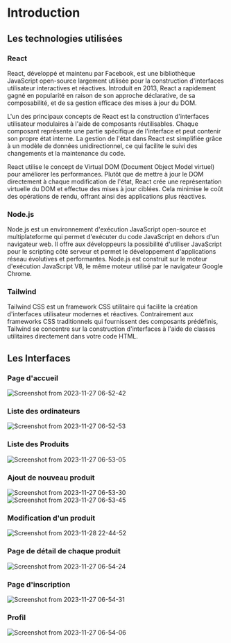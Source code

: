 # Introduction

## Les technologies utilisées

### React

React, développé et maintenu par Facebook, est une bibliothèque JavaScript open-source largement utilisée pour la construction d'interfaces utilisateur interactives et réactives. Introduit en 2013, React a rapidement gagné en popularité en raison de son approche déclarative, de sa composabilité, et de sa gestion efficace des mises à jour du DOM.

L'un des principaux concepts de React est la construction d'interfaces utilisateur modulaires à l'aide de composants réutilisables. Chaque composant représente une partie spécifique de l'interface et peut contenir son propre état interne. La gestion de l'état dans React est simplifiée grâce à un modèle de données unidirectionnel, ce qui facilite le suivi des changements et la maintenance du code.

React utilise le concept de Virtual DOM (Document Object Model virtuel) pour améliorer les performances. Plutôt que de mettre à jour le DOM directement à chaque modification de l'état, React crée une représentation virtuelle du DOM et effectue des mises à jour ciblées. Cela minimise le coût des opérations de rendu, offrant ainsi des applications plus réactives.

### Node.js

Node.js est un environnement d'exécution JavaScript open-source et multiplateforme qui permet d'exécuter du code JavaScript en dehors d'un navigateur web. Il offre aux développeurs la possibilité d'utiliser JavaScript pour le scripting côté serveur et permet le développement d'applications réseau évolutives et performantes. Node.js est construit sur le moteur d'exécution JavaScript V8, le même moteur utilisé par le navigateur Google Chrome.

### Tailwind

Tailwind CSS est un framework CSS utilitaire qui facilite la création d'interfaces utilisateur modernes et réactives. Contrairement aux frameworks CSS traditionnels qui fournissent des composants prédéfinis, Tailwind se concentre sur la construction d'interfaces à l'aide de classes utilitaires directement dans votre code HTML.

## Les Interfaces

### Page d'accueil
![Screenshot from 2023-11-27 06-52-42](https://github.com/abdelilahElgharbaoui/react-Crud/assets/87317250/97534fda-c714-4587-9c5c-ac6c36b4057f)


### Liste des ordinateurs
![Screenshot from 2023-11-27 06-52-53](https://github.com/abdelilahElgharbaoui/react-Crud/assets/87317250/7a9c113b-f19f-4e51-b869-9d6fbcc4b121)

### Liste des Produits
![Screenshot from 2023-11-27 06-53-05](https://github.com/abdelilahElgharbaoui/react-Crud/assets/87317250/8c002384-af53-477f-9a0f-743f82cb736b)

### Ajout de nouveau produit
![Screenshot from 2023-11-27 06-53-30](https://github.com/abdelilahElgharbaoui/react-Crud/assets/87317250/cabeabe8-b088-470e-ba60-9c416e6c569f)
![Screenshot from 2023-11-27 06-53-45](https://github.com/abdelilahElgharbaoui/react-Crud/assets/87317250/aa7c7c71-eb39-40e3-8a3b-63cbeafab0fd)

### Modification d'un produit
![Screenshot from 2023-11-28 22-44-52](https://github.com/abdelilahElgharbaoui/react-Crud/assets/87317250/aa8328cd-a244-4e18-a6ef-3790fab603fb)

### Page de détail de chaque produit
![Screenshot from 2023-11-27 06-54-24](https://github.com/abdelilahElgharbaoui/react-Crud/assets/87317250/7fa9246c-3106-4615-bce1-ec2057360166)

### Page d'inscription
![Screenshot from 2023-11-27 06-54-31](https://github.com/abdelilahElgharbaoui/react-Crud/assets/87317250/5db6ce72-4f43-405a-b078-36cb79489d4c)

### Profil
![Screenshot from 2023-11-27 06-54-06](https://github.com/abdelilahElgharbaoui/react-Crud/assets/87317250/daa491d2-86fa-4ec6-b9bb-2bea101be3d0)

